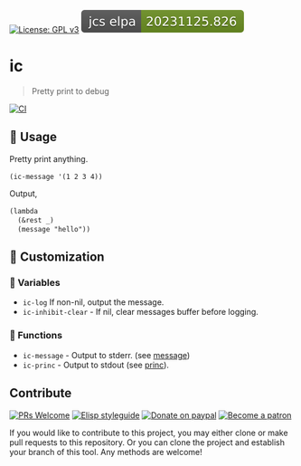 [![License: GPL v3](https://img.shields.io/badge/License-GPL%20v3-blue.svg)](https://www.gnu.org/licenses/gpl-3.0)
[![JCS-ELPA](https://raw.githubusercontent.com/jcs-emacs/badges/master/elpa/v/ic.svg)](https://jcs-emacs.github.io/jcs-elpa/#/ic)

# ic
> Pretty print to debug

[![CI](https://github.com/jcs-elpa/ic/actions/workflows/test.yml/badge.svg)](https://github.com/jcs-elpa/ic/actions/workflows/test.yml)

## 🔨 Usage

Pretty print anything.

```elisp
(ic-message '(1 2 3 4))
```

Output,

```
(lambda
  (&rest _)
  (message "hello"))
```

## 🔧 Customization

### 🧪 Variables

- `ic-log` If non-nil, output the message.
- `ic-inhibit-clear` - If nil, clear messages buffer before logging.

### 🧪 Functions

- `ic-message` - Output to stderr. (see [message][])
- `ic-princ` - Output to stdout (see [princ][]).

## Contribute

[![PRs Welcome](https://img.shields.io/badge/PRs-welcome-brightgreen.svg)](http://makeapullrequest.com)
[![Elisp styleguide](https://img.shields.io/badge/elisp-style%20guide-purple)](https://github.com/bbatsov/emacs-lisp-style-guide)
[![Donate on paypal](https://img.shields.io/badge/paypal-donate-1?logo=paypal&color=blue)](https://www.paypal.me/jcs090218)
[![Become a patron](https://img.shields.io/badge/patreon-become%20a%20patron-orange.svg?logo=patreon)](https://www.patreon.com/jcs090218)

If you would like to contribute to this project, you may either
clone or make pull requests to this repository. Or you can
clone the project and establish your branch of this tool.
Any methods are welcome!


[message]: https://www.gnu.org/software/emacs/manual/html_node/eintr/message.html
[princ]: https://www.gnu.org/software/emacs/manual/html_node/elisp/Output-Functions.html
